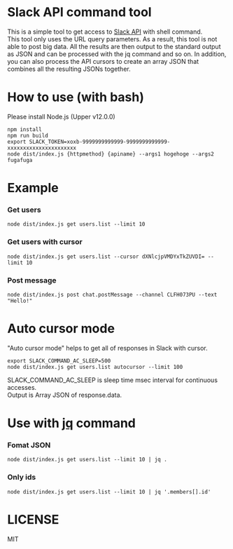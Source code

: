 # Slack API command tool

This is a simple tool to get access to [Slack API](https://api.slack.com/methods/) with shell command.  
This tool only uses the URL query parameters. As a result, this tool is not able to post big data. All the results are then output to the standard output as JSON and can be processed with the jq command and so on. In addition, you can also process the API cursors to create an array JSON that combines all the resulting JSONs together.

# How to use (with bash)

Please install Node.js (Upper v12.0.0)

```
npm install
npm run build
export SLACK_TOKEN=xoxb-9999999999999-9999999999999-xxxxxxxxxxxxxxxxxxxxxx
node dist/index.js {httpmethod} {apiname} --args1 hogehoge --args2 fugafuga
```

# Example

### Get users

```
node dist/index.js get users.list --limit 10
```

### Get users with cursor

```
node dist/index.js get users.list --cursor dXNlcjpVMDYxTkZUVDI= --limit 10
```

### Post message

```
node dist/index.js post chat.postMessage --channel CLFH073PU --text "Hello!"
```

# Auto cursor mode

"Auto cursor mode" helps to get all of responses in Slack with cursor.

```
export SLACK_COMMAND_AC_SLEEP=500
node dist/index.js get users.list autocursor --limit 100
```

SLACK_COMMAND_AC_SLEEP is sleep time msec interval for continuous accesses.  
Output is Array JSON of response.data.

# Use with [jq](https://stedolan.github.io/jq/) command

### Fomat JSON

```
node dist/index.js get users.list --limit 10 | jq .
```

### Only ids

```
node dist/index.js get users.list --limit 10 | jq '.members[].id'
```

# LICENSE

MIT
